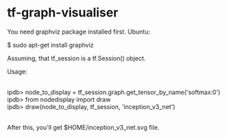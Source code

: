 # tf-graph-visualiser

You need graphviz package installed first.
Ubuntu:

$ sudo apt-get install graphviz

Assuming, that tf_session is a tf.Session() object.<br>

Usage:<br><br>

ipdb> node_to_display = tf_session.graph.get_tensor_by_name('softmax:0')<br>
ipdb> from nodedisplay import draw<br>
ipdb> draw(node_to_display, tf_session, 'inception_v3_net')<br><br>

After this, you'll get $HOME/inception_v3_net.svg file.
